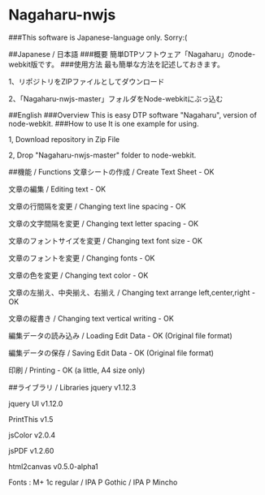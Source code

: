 # Nagaharu-nwjs

###This software is Japanese-language only. Sorry:(

##Japanese / 日本語
###概要
簡単DTPソフトウェア「Nagaharu」のnode-webkit版です。
###使用方法
最も簡単な方法を記述しておきます。

1、リポジトリをZIPファイルとしてダウンロード

2、「Nagaharu-nwjs-master」フォルダをNode-webkitにぶっ込む

##English
###Overview
This is easy DTP software "Nagaharu", version of node-webkit.
###How to use
It is one example for using.

1, Download repository in Zip File

2, Drop "Nagaharu-nwjs-master" folder to node-webkit.

##機能 / Functions
文章シートの作成 / Create Text Sheet - OK

文章の編集 / Editing text - OK

文章の行間隔を変更 / Changing text line spacing - OK

文章の文字間隔を変更 / Changing text letter spacing - OK

文章のフォントサイズを変更 / Changing text font size - OK

文章のフォントを変更 / Changing fonts - OK

文章の色を変更 / Changing text color - OK

文章の左揃え、中央揃え、右揃え / Changing text arrange left,center,right - OK

文章の縦書き / Changing text vertical writing - OK

編集データの読み込み / Loading Edit Data - OK (Original file format)

編集データの保存 / Saving Edit Data - OK (Original file format)

印刷 / Printing - OK (a little, A4 size only)

##ライブラリ / Libraries
jquery v1.12.3

jquery UI v1.12.0

PrintThis v1.5

jsColor v2.0.4

jsPDF v1.2.60

html2canvas v0.5.0-alpha1

Fonts : M+ 1c regular / IPA P Gothic / IPA P Mincho
